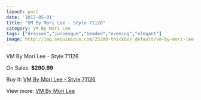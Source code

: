 ```yaml
---
layout: post
date: '2017-05-01'
title: "VM By Mori Lee - Style 71126"
category: VM By Mori Lee
tags: ["dresses","junoesque","beaded","evening","elegant"]
image: http://img.sequinious.com/25200-thickbox_default/vm-by-mori-lee-style-71126.jpg
---
```

VM By Mori Lee - Style 71126

On Sales: **$290.99**
<a href="https://www.sequinious.com/vm-by-mori-lee/10510-vm-by-mori-lee-style-71126.html"><amp-img layout="responsive" width="600" height="600" src="//img.sequinious.com/25200-thickbox_default/vm-by-mori-lee-style-71126.jpg" alt="VM By Mori Lee - Style 71126 0" /></a>
<a href="https://www.sequinious.com/vm-by-mori-lee/10510-vm-by-mori-lee-style-71126.html"><amp-img layout="responsive" width="600" height="600" src="//img.sequinious.com/25203-thickbox_default/vm-by-mori-lee-style-71126.jpg" alt="VM By Mori Lee - Style 71126 1" /></a>
<a href="https://www.sequinious.com/vm-by-mori-lee/10510-vm-by-mori-lee-style-71126.html"><amp-img layout="responsive" width="600" height="600" src="//img.sequinious.com/25202-thickbox_default/vm-by-mori-lee-style-71126.jpg" alt="VM By Mori Lee - Style 71126 2" /></a>
<a href="https://www.sequinious.com/vm-by-mori-lee/10510-vm-by-mori-lee-style-71126.html"><amp-img layout="responsive" width="600" height="600" src="//img.sequinious.com/25201-thickbox_default/vm-by-mori-lee-style-71126.jpg" alt="VM By Mori Lee - Style 71126 3" /></a>

Buy it: [VM By Mori Lee - Style 71126](https://www.sequinious.com/vm-by-mori-lee/10510-vm-by-mori-lee-style-71126.html "VM By Mori Lee - Style 71126")

View more: [VM By Mori Lee](https://www.sequinious.com/68-vm-by-mori-lee "VM By Mori Lee")